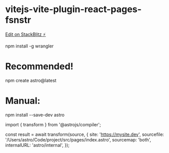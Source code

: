 # vitejs-vite-plugin-react-pages-fsnstr

[Edit on StackBlitz ⚡️](https://stackblitz.com/edit/vitejs-vite-plugin-react-pages-fsnstr)

npm install -g wrangler

# Recommended!
npm create astro@latest

# Manual:
npm install --save-dev astro

import { transform } from '@astrojs/compiler';

const result = await transform(source, {
  site: 'https://mysite.dev',
  sourcefile: '/Users/astro/Code/project/src/pages/index.astro',
  sourcemap: 'both',
  internalURL: 'astro/internal',
});